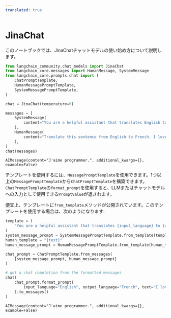 ```yaml
---
translated: true
---
```


# JinaChat

このノートブックでは、JinaChatチャットモデルの使い始め方について説明します。

```python
from langchain_community.chat_models import JinaChat
from langchain_core.messages import HumanMessage, SystemMessage
from langchain_core.prompts.chat import (
    ChatPromptTemplate,
    HumanMessagePromptTemplate,
    SystemMessagePromptTemplate,
)
```

```python
chat = JinaChat(temperature=0)
```

```python
messages = [
    SystemMessage(
        content="You are a helpful assistant that translates English to French."
    ),
    HumanMessage(
        content="Translate this sentence from English to French. I love programming."
    ),
]
chat(messages)
```

```output
AIMessage(content="J'aime programmer.", additional_kwargs={}, example=False)
```

テンプレートを使用するには、`MessagePromptTemplate`を使用できます。1つ以上の`MessagePromptTemplate`から`ChatPromptTemplate`を構築できます。`ChatPromptTemplate`の`format_prompt`を使用すると、LLMまたはチャットモデルへの入力として使用できる`PromptValue`が返されます。

便宜上、テンプレートに`from_template`メソッドが公開されています。このテンプレートを使用する場合は、次のようになります:

```python
template = (
    "You are a helpful assistant that translates {input_language} to {output_language}."
)
system_message_prompt = SystemMessagePromptTemplate.from_template(template)
human_template = "{text}"
human_message_prompt = HumanMessagePromptTemplate.from_template(human_template)
```

```python
chat_prompt = ChatPromptTemplate.from_messages(
    [system_message_prompt, human_message_prompt]
)

# get a chat completion from the formatted messages
chat(
    chat_prompt.format_prompt(
        input_language="English", output_language="French", text="I love programming."
    ).to_messages()
)
```

```output
AIMessage(content="J'aime programmer.", additional_kwargs={}, example=False)
```
